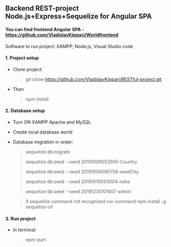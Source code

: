 
## Backend REST-project Node.js+Express+Sequelize for Angular SPA
#### You can find frontend Angular SPA - https://github.com/VladislavKippari/Worldfrontend
Software to run project: XAMPP, Node.js, Visual Studio code
#### 1. Project setup
* Clone project:
  > git clone https://github.com/VladislavKippari/RESTful-project.git
* Then
  > npm install
#### 2. Database setup
* Turn ON XAMPP Apache and MySQL
* Create local database *world*
* Database migration in order:
  >sequelize db:migrate
  >
  >sequelize db:seed --seed 20191009053505-Country
  >
  >sequelize db:seed --seed 20191008090758-seedCity  
  >
  >sequelize db:seed --seed 20191010063004-roles
  >
  >sequelize db:seed --seed 20191230101607-admin
  
  >if sequelize command not recognized run command npm install -g sequelize-cli
  
   

#### 3. Run project
* In terminal:
  > npm start
